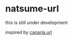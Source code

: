 # natsume-url
this is still under development

inspired by [canaria.url](https://github.com/canaria3406/canaria-url)
